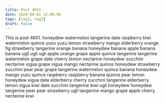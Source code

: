 ```yaml
---
title: Post 4651
date: 2024-09-01 12:00:00
tags: [tag1, tag2]
draft: false
---
```

This is post 4651.
honeydew
watermelon
tangerine
date
raspberry
kiwi
watermelon
quince
yuzu
yuzu
lemon
strawberry
mango
elderberry
orange
fig
strawberry
tangerine
orange
banana
honeydew
banana
apple
banana
banana
ugli
ugli
ugli
apple
orange
grape
apple
quince
tangerine
tangerine
watermelon
grape
date
cherry
lemon
nectarine
honeydew
zucchini
nectarine
xigua
grape
xigua
mango
nectarine
quince
honeydew
strawberry
zucchini
pear
pear
grape
tangerine
watermelon
quince
banana
honeydew
mango
yuzu
quince
raspberry
raspberry
banana
quince
pear
lemon
honeydew
xigua
date
elderberry
cherry
zucchini
tangerine
elderberry
lemon
xigua
kiwi
date
zucchini
tangerine
kiwi
ugli
honeydew
honeydew
tangerine
pear
pear
strawberry
ugli
tangerine
mango
grape
apple
cherry
nectarine
kiwi
